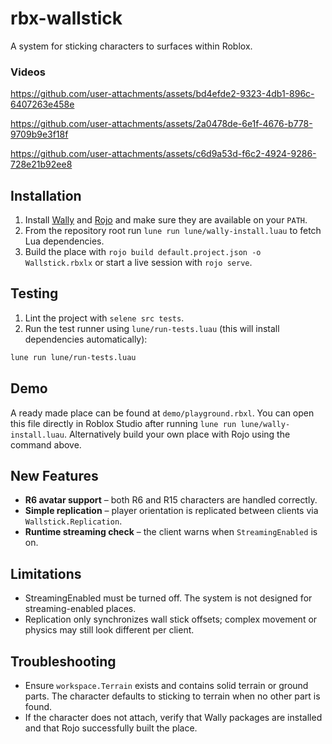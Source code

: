 # rbx-wallstick
A system for sticking characters to surfaces within Roblox.

### Videos

https://github.com/user-attachments/assets/bd4efde2-9323-4db1-896c-6407263e458e

https://github.com/user-attachments/assets/2a0478de-6e1f-4676-b778-9709b9e3f18f

https://github.com/user-attachments/assets/c6d9a53d-f6c2-4924-9286-728e21b92ee8

## Installation

1. Install [Wally](https://github.com/UpliftGames/wally) and [Rojo](https://github.com/rojo-rbx/rojo) and make sure they are available on your `PATH`.
2. From the repository root run `lune run lune/wally-install.luau` to fetch Lua dependencies.
3. Build the place with `rojo build default.project.json -o Wallstick.rbxlx` or start a live session with `rojo serve`.

## Testing

1. Lint the project with `selene src tests`.
2. Run the test runner using `lune/run-tests.luau` (this will install dependencies automatically):

```bash
lune run lune/run-tests.luau
```


## Demo

A ready made place can be found at `demo/playground.rbxl`. You can open this file directly in Roblox Studio after running `lune run lune/wally-install.luau`. Alternatively build your own place with Rojo using the command above.

## New Features

* **R6 avatar support** – both R6 and R15 characters are handled correctly.
* **Simple replication** – player orientation is replicated between clients via `Wallstick.Replication`.
* **Runtime streaming check** – the client warns when `StreamingEnabled` is on.

## Limitations

* StreamingEnabled must be turned off. The system is not designed for streaming-enabled places.
* Replication only synchronizes wall stick offsets; complex movement or physics may still look different per client.

## Troubleshooting

* Ensure `workspace.Terrain` exists and contains solid terrain or ground parts. The character defaults to sticking to terrain when no other part is found.
* If the character does not attach, verify that Wally packages are installed and that Rojo successfully built the place.

